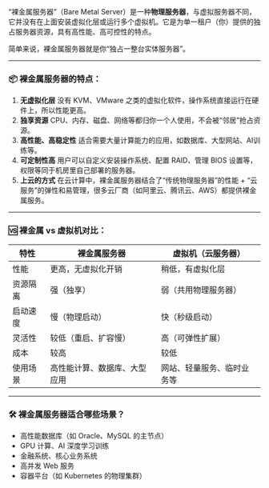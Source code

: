 “裸金属服务器”（Bare Metal Server）是一种**物理服务器**，与虚拟服务器不同，它并没有在上面安装虚拟化层或运行多个虚拟机。它是为单一租户（你）提供的独占服务器资源，具有高性能、高可控性的特点。

简单来说，裸金属服务器就是你“独占一整台实体服务器”。

------

### 📦 裸金属服务器的特点：

1. **无虚拟化层**
    没有 KVM、VMware 之类的虚拟化软件，操作系统直接运行在硬件上，所以性能更高。
2. **独享资源**
    CPU、内存、磁盘、网络等都归你一个人使用，不会被“邻居”抢占资源。
3. **高性能、高稳定性**
    适合需要大量计算能力的应用，如数据库、大型网站、AI训练等。
4. **可定制性高**
    用户可以自定义安装操作系统、配置 RAID、管理 BIOS 设置等，权限等同于机房里自己部署的服务器。
5. **上云的方式**
    在云计算中，裸金属服务器结合了“传统物理服务器”的性能 + “云服务”的弹性和易管理，很多云厂商（如阿里云、腾讯云、AWS）都提供裸金属服务。

------

### 🆚 裸金属 vs 虚拟机对比：

| 特性     | 裸金属服务器                 | 虚拟机（云服务器）         |
| -------- | ---------------------------- | -------------------------- |
| 性能     | 更高，无虚拟化开销           | 稍低，有虚拟化层           |
| 资源隔离 | 强（独享）                   | 弱（共用物理服务器）       |
| 启动速度 | 慢（物理启动）               | 快（秒级启动）             |
| 灵活性   | 较低（重启、扩容慢）         | 高（可弹性扩展）           |
| 成本     | 较高                         | 较低                       |
| 使用场景 | 高性能计算、数据库、大型应用 | 网站、轻量服务、临时业务等 |

------

### 🛠️ 裸金属服务器适合哪些场景？

- 高性能数据库（如 Oracle、MySQL 的主节点）
- GPU 计算、AI 深度学习训练
- 金融系统、核心业务系统
- 高并发 Web 服务
- 容器平台（如 Kubernetes 的物理集群）



